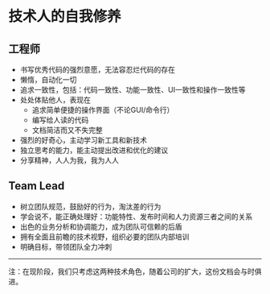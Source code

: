 技术人的自我修养
================

工程师
------

-	书写优秀代码的强烈意愿，无法容忍烂代码的存在
-	懒惰，自动化一切
-	追求一致性，包括：代码一致性、功能一致性、UI一致性和操作一致性等
-	处处体贴他人，表现在
	-	追求简单便捷的操作界面（不论GUI/命令行）
	-	编写给人读的代码
	-	文档简洁而又不失完整
-	强烈的好奇心，主动学习新工具和新技术
-	独立思考的能力，能主动提出改进和优化的建议
-	分享精神，人人为我，我为人人

Team Lead
---------

-	树立团队规范，鼓励好的行为，淘汰差的行为
-	学会说不，能正确处理好：功能特性、发布时间和人力资源三者之间的关系
-	出色的业务分析和协调能力，成为团队可信赖的后盾
-	拥有全面且前瞻的技术视野，组织必要的团队内部培训
-	明确目标，带领团队全力冲刺

---

注：在现阶段，我们只考虑这两种技术角色，随着公司的扩大，这份文档会与时俱进。
